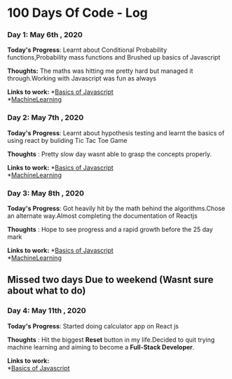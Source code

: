 # 100 Days Of Code - Log

### Day 1: May 6th , 2020

**Today's Progress**: Learnt about Conditional Probability functions,Probability mass functions and Brushed up basics of Javascript

**Thoughts:**  The maths was hitting me pretty hard but managed it through.Working with Javascript was fun as always

**Links to work:** 
          *[Basics of Javascript](https://github.com/Coding-Maniac/Reactjs/tree/master/JavascriptBasics) <br>
          *[MachineLearning](https://github.com/Coding-Maniac/Machine-Learning/tree/master/code/DatascienceFromScratch)

### Day 2: May 7th , 2020
**Today's Progress**: Learnt about hypothesis testing and learnt the basics of using react by buliding Tic Tac Toe Game

**Thoughts** : Pretty slow day wasnt able to grasp the concepts properly.

**Links to work:** 
          *[Basics of Javascript](https://github.com/Coding-Maniac/Reactjs/tree/master/JavascriptBasics) <br>
          *[MachineLearning](https://github.com/Coding-Maniac/Machine-Learning/tree/master/code/DatascienceFromScratch)

### Day 3: May 8th , 2020
**Today's Progress**: Got heavily hit by the math behind the algorithms.Chose an alternate way.Almost completing the documentation of Reactjs

**Thoughts** : Hope to see progress and a rapid growth before the 25 day mark

**Links to work:** 
          *[Basics of Javascript](https://github.com/Coding-Maniac/Reactjs/) <br>
          *[MachineLearning](https://github.com/Coding-Maniac/Machine-Learning/tree/master/code/DatascienceFromScratch)

## Missed two days Due to weekend (Wasnt sure about what to do)
### Day 4: May 11th , 2020
**Today's Progress**: Started doing calculator app on React js

**Thoughts** : Hit the biggest **Reset** button in my life.Decided to quit trying machine learning and aiming to become a **Full-Stack Developer**.

**Links to work:**  <br>
          *[Basics of Javascript](https://github.com/Coding-Maniac/Reactjs/)
